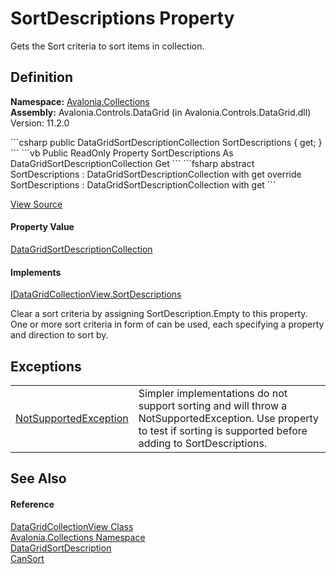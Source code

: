 # SortDescriptions Property


Gets the Sort criteria to sort items in collection.



## Definition
**Namespace:** <a href="N_Avalonia_Collections">Avalonia.Collections</a>  
**Assembly:** Avalonia.Controls.DataGrid (in Avalonia.Controls.DataGrid.dll) Version: 11.2.0

<Tabs groupId="api-code-preview">
<TabItem value="csharp" label="C#">
```csharp
public DataGridSortDescriptionCollection SortDescriptions { get; }
```
</TabItem>
<TabItem value="vb" label="VB">
```vb
Public ReadOnly Property SortDescriptions As DataGridSortDescriptionCollection
	Get
```
</TabItem>
<TabItem value="fsharp" label="F#">
```fsharp
abstract SortDescriptions : DataGridSortDescriptionCollection with get
override SortDescriptions : DataGridSortDescriptionCollection with get
```
</TabItem>
</Tabs>



<a href="https://github.com/AvaloniaUI/Avalonia/tree/master/src/Avalonia.Controls.DataGrid/Collections/DataGridCollectionView.cs#L943" title="View the source code">View Source</a>



#### Property Value
<a href="T_Avalonia_Collections_DataGridSortDescriptionCollection">DataGridSortDescriptionCollection</a>

#### Implements
<a href="P_Avalonia_Collections_IDataGridCollectionView_SortDescriptions">IDataGridCollectionView.SortDescriptions</a>  

Clear a sort criteria by assigning SortDescription.Empty to this property. One or more sort criteria in form of  can be used, each specifying a property and direction to sort by.


## Exceptions
<table>
<tr>
<td><a href="https://learn.microsoft.com/dotnet/api/system.notsupportedexception" target="_blank" rel="noopener noreferrer">NotSupportedException</a></td>
<td>Simpler implementations do not support sorting and will throw a NotSupportedException. Use  property to test if sorting is supported before adding to SortDescriptions.</td>
</tr>
</table>

## See Also


#### Reference
<a href="T_Avalonia_Collections_DataGridCollectionView">DataGridCollectionView Class</a>  
<a href="N_Avalonia_Collections">Avalonia.Collections Namespace</a>  
<a href="T_Avalonia_Collections_DataGridSortDescription">DataGridSortDescription</a>  
<a href="P_Avalonia_Collections_DataGridCollectionView_CanSort">CanSort</a>  

